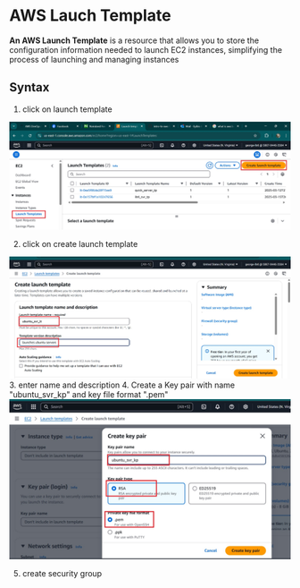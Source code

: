 # AWS Lauch Template

**An AWS Launch Template** is a resource that allows you to store the configuration information needed to launch EC2 instances, simplifying the process of launching and managing instances

## Syntax

1. click on launch template

![](img/1.%20launch%20template.jpg)

2. click on create launch template

![](img/2.%20launch%20template%20name.jpg)
3. enter name and description
4. Create a Key pair with name "ubuntu_svr_kp" and key file format ".pem"
![](img/3.%20create%20launch%20template.jpg)

5. create security group

